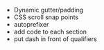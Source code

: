 - Dynamic gutter/padding
- CSS scroll snap points
- autoprefixer
- add code to each section
- put dash in front of qualifiers
